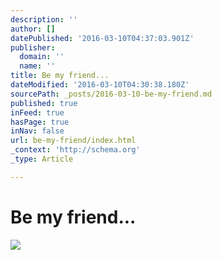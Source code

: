 ```yaml
---
description: ''
author: []
datePublished: '2016-03-10T04:37:03.901Z'
publisher:
  domain: ''
  name: ''
title: Be my friend...
dateModified: '2016-03-10T04:30:38.180Z'
sourcePath: _posts/2016-03-10-be-my-friend.md
published: true
inFeed: true
hasPage: true
inNav: false
url: be-my-friend/index.html
_context: 'http://schema.org'
_type: Article

---
```

# Be my friend...
![](https://the-grid-user-content.s3-us-west-2.amazonaws.com/188761c4-5986-42e8-9843-5b83086ebc4a.png)